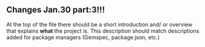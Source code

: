 ## Changes Jan.30 part:3!!!

At the top of the file there should be a short introduction and/ or overview that explains **what** the project is. This description should match descriptions added for package managers (Gemspec, package.json, etc.)
